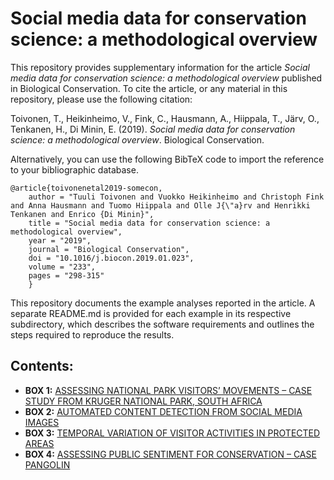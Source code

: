 # Social media data for conservation science: a methodological overview

This repository provides supplementary information for the article *Social media data for conservation science: a methodological overview* published in Biological Conservation. To cite the article, or any material in this repository, please use the following citation:

Toivonen, T., Heikinheimo, V., Fink, C., Hausmann, A., Hiippala, T., Järv, O., Tenkanen, H., Di Minin, E. (2019). *Social media data for conservation science: a methodological overview*. Biological Conservation.

Alternatively, you can use the following BibTeX code to import the reference to your bibliographic database.

```
@article{toivonenetal2019-somecon,
    author = "Tuuli Toivonen and Vuokko Heikinheimo and Christoph Fink and Anna Hausmann and Tuomo Hiippala and Olle J{\"a}rv and Henrikki Tenkanen and Enrico {Di Minin}",
    title = "Social media data for conservation science: a methodological overview",
    year = "2019",
    journal = "Biological Conservation",
    doi = "10.1016/j.biocon.2019.01.023",
    volume = "233",
    pages = "298-315"
    }
```

This repository documents the example analyses reported in the article. A separate README.md is provided for each example in its respective subdirectory, which describes the software requirements and outlines the steps required to reproduce the results.

## Contents:

- **BOX 1:** [ASSESSING NATIONAL PARK VISITORS’ MOVEMENTS – CASE STUDY FROM KRUGER NATIONAL PARK, SOUTH AFRICA](./Box1_visitor_movements/)
- **BOX 2:** [AUTOMATED CONTENT DETECTION FROM SOCIAL MEDIA IMAGES](./Box2_content_detection/)
- **BOX 3:** [TEMPORAL VARIATION OF VISITOR ACTIVITIES IN PROTECTED AREAS](./Box3_temporal_visitor_activities/)
- **BOX 4:** [ASSESSING PUBLIC SENTIMENT FOR CONSERVATION – CASE PANGOLIN](./Box4_sentiment/)

